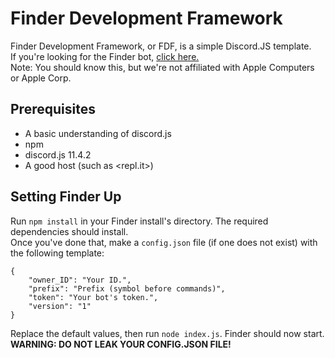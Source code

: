 # Finder Development Framework
Finder Development Framework, or FDF, is a simple Discord.JS template.  
If you're looking for the Finder bot, [click here.](https://discord.com/oauth2/authorize?client_id=757791742337744906&scope=bot&permissions=2146958847)  
Note: You should know this, but we're not affiliated with Apple Computers or Apple Corp.  
## Prerequisites
- A basic understanding of discord.js
- npm
- discord.js 11.4.2
- A good host (such as <repl.it>)
## Setting Finder Up
Run `npm install` in your Finder install's directory. The required dependencies should install.  
Once you've done that, make a `config.json` file (if one does not exist) with the following template:
```
{
    "owner_ID": "Your ID.",
    "prefix": "Prefix (symbol before commands)",
    "token": "Your bot's token.",
    "version": "1"
}
```
Replace the default values, then run `node index.js`. Finder should now start.  
**WARNING: DO NOT LEAK YOUR CONFIG.JSON FILE!**
